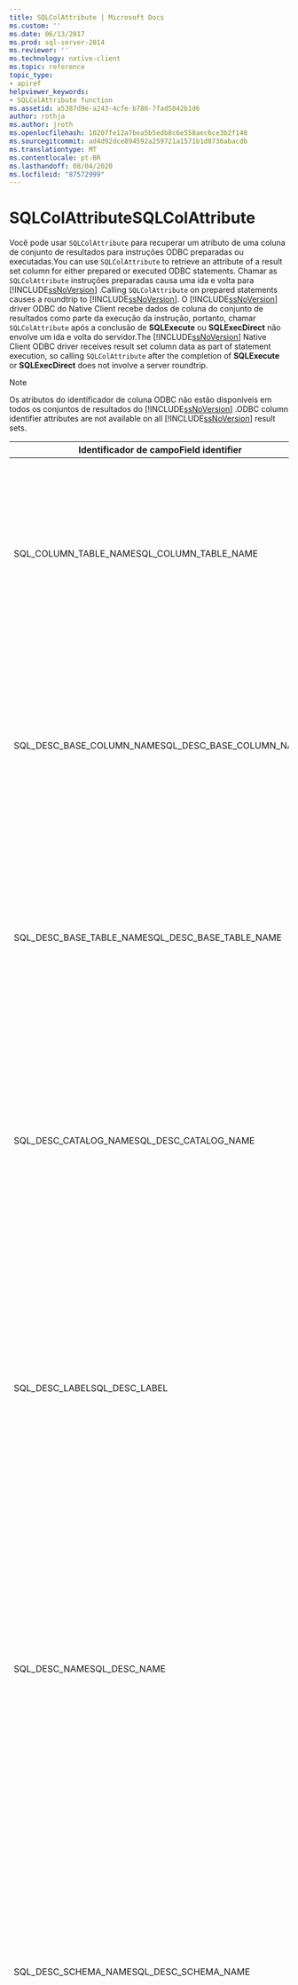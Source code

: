 ```yaml
---
title: SQLColAttribute | Microsoft Docs
ms.custom: ''
ms.date: 06/13/2017
ms.prod: sql-server-2014
ms.reviewer: ''
ms.technology: native-client
ms.topic: reference
topic_type:
- apiref
helpviewer_keywords:
- SQLColAttribute function
ms.assetid: a5387d9e-a243-4cfe-b786-7fad5842b1d6
author: rothja
ms.author: jroth
ms.openlocfilehash: 10207fe12a7bea5b5edb8c6e558aec6ce3b2f148
ms.sourcegitcommit: ad4d92dce894592a259721a1571b1d8736abacdb
ms.translationtype: MT
ms.contentlocale: pt-BR
ms.lasthandoff: 08/04/2020
ms.locfileid: "87572999"
---
```

# <a name="sqlcolattribute"></a><span data-ttu-id="4f19a-102">SQLColAttribute</span><span class="sxs-lookup"><span data-stu-id="4f19a-102">SQLColAttribute</span></span>
  <span data-ttu-id="4f19a-103">Você pode usar `SQLColAttribute` para recuperar um atributo de uma coluna de conjunto de resultados para instruções ODBC preparadas ou executadas.</span><span class="sxs-lookup"><span data-stu-id="4f19a-103">You can use `SQLColAttribute` to retrieve an attribute of a result set column for either prepared or executed ODBC statements.</span></span> <span data-ttu-id="4f19a-104">Chamar as `SQLColAttribute` instruções preparadas causa uma ida e volta para [!INCLUDE[ssNoVersion](../../includes/ssnoversion-md.md)] .</span><span class="sxs-lookup"><span data-stu-id="4f19a-104">Calling `SQLColAttribute` on prepared statements causes a roundtrip to [!INCLUDE[ssNoVersion](../../includes/ssnoversion-md.md)].</span></span> <span data-ttu-id="4f19a-105">O [!INCLUDE[ssNoVersion](../../includes/ssnoversion-md.md)] driver ODBC do Native Client recebe dados de coluna do conjunto de resultados como parte da execução da instrução, portanto, chamar `SQLColAttribute` após a conclusão de **SQLExecute** ou **SQLExecDirect** não envolve um ida e volta do servidor.</span><span class="sxs-lookup"><span data-stu-id="4f19a-105">The [!INCLUDE[ssNoVersion](../../includes/ssnoversion-md.md)] Native Client ODBC driver receives result set column data as part of statement execution, so calling `SQLColAttribute` after the completion of **SQLExecute** or **SQLExecDirect** does not involve a server roundtrip.</span></span>  
  
> [!NOTE]  
>  <span data-ttu-id="4f19a-106">Os atributos do identificador de coluna ODBC não estão disponíveis em todos os conjuntos de resultados do [!INCLUDE[ssNoVersion](../../includes/ssnoversion-md.md)] .</span><span class="sxs-lookup"><span data-stu-id="4f19a-106">ODBC column identifier attributes are not available on all [!INCLUDE[ssNoVersion](../../includes/ssnoversion-md.md)] result sets.</span></span>  
  
|<span data-ttu-id="4f19a-107">Identificador de campo</span><span class="sxs-lookup"><span data-stu-id="4f19a-107">Field identifier</span></span>|<span data-ttu-id="4f19a-108">Descrição</span><span class="sxs-lookup"><span data-stu-id="4f19a-108">Description</span></span>|  
|----------------------|-----------------|  
|<span data-ttu-id="4f19a-109">SQL_COLUMN_TABLE_NAME</span><span class="sxs-lookup"><span data-stu-id="4f19a-109">SQL_COLUMN_TABLE_NAME</span></span>|<span data-ttu-id="4f19a-110">Disponível em conjuntos de resultados recuperados de instruções que geram cursores de servidor ou em instruções SELECT executadas que contêm uma cláusula FOR BROWSE.</span><span class="sxs-lookup"><span data-stu-id="4f19a-110">Available on result sets retrieved from statements that generate server cursors or on executed SELECT statements containing a FOR BROWSE clause.</span></span>|  
|<span data-ttu-id="4f19a-111">SQL_DESC_BASE_COLUMN_NAME</span><span class="sxs-lookup"><span data-stu-id="4f19a-111">SQL_DESC_BASE_COLUMN_NAME</span></span>|<span data-ttu-id="4f19a-112">Disponível em conjuntos de resultados recuperados de instruções que geram cursores de servidor ou em instruções SELECT executadas que contêm uma cláusula FOR BROWSE.</span><span class="sxs-lookup"><span data-stu-id="4f19a-112">Available on result sets retrieved from statements that generate server cursors or on executed SELECT statements containing a FOR BROWSE clause.</span></span>|  
|<span data-ttu-id="4f19a-113">SQL_DESC_BASE_TABLE_NAME</span><span class="sxs-lookup"><span data-stu-id="4f19a-113">SQL_DESC_BASE_TABLE_NAME</span></span>|<span data-ttu-id="4f19a-114">Disponível em conjuntos de resultados recuperados de instruções que geram cursores de servidor ou em instruções SELECT executadas que contêm uma cláusula FOR BROWSE.</span><span class="sxs-lookup"><span data-stu-id="4f19a-114">Available on result sets retrieved from statements that generate server cursors or on executed SELECT statements containing a FOR BROWSE clause.</span></span>|  
|<span data-ttu-id="4f19a-115">SQL_DESC_CATALOG_NAME</span><span class="sxs-lookup"><span data-stu-id="4f19a-115">SQL_DESC_CATALOG_NAME</span></span>|<span data-ttu-id="4f19a-116">nome do banco de dados.</span><span class="sxs-lookup"><span data-stu-id="4f19a-116">Database name.</span></span> <span data-ttu-id="4f19a-117">Disponível em conjuntos de resultados recuperados de instruções que geram cursores de servidor ou em instruções SELECT executadas que contêm uma cláusula FOR BROWSE.</span><span class="sxs-lookup"><span data-stu-id="4f19a-117">Available on result sets retrieved from statements that generate server cursors or on executed SELECT statements containing a FOR BROWSE clause.</span></span>|  
|<span data-ttu-id="4f19a-118">SQL_DESC_LABEL</span><span class="sxs-lookup"><span data-stu-id="4f19a-118">SQL_DESC_LABEL</span></span>|<span data-ttu-id="4f19a-119">Disponível em todos os conjuntos de resultados.</span><span class="sxs-lookup"><span data-stu-id="4f19a-119">Available on all result sets.</span></span> <span data-ttu-id="4f19a-120">O valor é idêntico ao valor do campo SQL_DESC_NAME.</span><span class="sxs-lookup"><span data-stu-id="4f19a-120">The value is identical to the value of the SQL_DESC_NAME field.</span></span><br /><br /> <span data-ttu-id="4f19a-121">O campo só terá comprimento zero se uma coluna for o resultado de uma expressão e a expressão não contiver uma atribuição de rótulo.</span><span class="sxs-lookup"><span data-stu-id="4f19a-121">The field is zero length only if a column is the result of an expression and the expression does not contain a label assignment.</span></span>|  
|<span data-ttu-id="4f19a-122">SQL_DESC_NAME</span><span class="sxs-lookup"><span data-stu-id="4f19a-122">SQL_DESC_NAME</span></span>|<span data-ttu-id="4f19a-123">Disponível em todos os conjuntos de resultados.</span><span class="sxs-lookup"><span data-stu-id="4f19a-123">Available on all result sets.</span></span> <span data-ttu-id="4f19a-124">O valor é idêntico ao valor do campo SQL_DESC_LABEL.</span><span class="sxs-lookup"><span data-stu-id="4f19a-124">The value is identical to the value of the SQL_DESC_LABEL field.</span></span><br /><br /> <span data-ttu-id="4f19a-125">O campo só terá comprimento zero se uma coluna for o resultado de uma expressão e a expressão não contiver uma atribuição de rótulo.</span><span class="sxs-lookup"><span data-stu-id="4f19a-125">The field is zero length only if a column is the result of an expression and the expression does not contain a label assignment.</span></span>|  
|<span data-ttu-id="4f19a-126">SQL_DESC_SCHEMA_NAME</span><span class="sxs-lookup"><span data-stu-id="4f19a-126">SQL_DESC_SCHEMA_NAME</span></span>|<span data-ttu-id="4f19a-127">Nome do proprietário.</span><span class="sxs-lookup"><span data-stu-id="4f19a-127">Owner name.</span></span> <span data-ttu-id="4f19a-128">Disponível em conjuntos de resultados recuperados de instruções que geram cursores de servidor ou em instruções SELECT executadas que contêm uma cláusula FOR BROWSE.</span><span class="sxs-lookup"><span data-stu-id="4f19a-128">Available on result sets retrieved from statements that generate server cursors or on executed SELECT statements containing a FOR BROWSE clause.</span></span><br /><br /> <span data-ttu-id="4f19a-129">Disponível somente se o nome do proprietário for especificado para a coluna na instrução SELECT.</span><span class="sxs-lookup"><span data-stu-id="4f19a-129">Available only if the owner name is specified for the column in the SELECT statement.</span></span>|  
|<span data-ttu-id="4f19a-130">SQL_DESC_TABLE_NAME</span><span class="sxs-lookup"><span data-stu-id="4f19a-130">SQL_DESC_TABLE_NAME</span></span>|<span data-ttu-id="4f19a-131">Disponível em conjuntos de resultados recuperados de instruções que geram cursores de servidor ou em instruções SELECT executadas que contêm uma cláusula FOR BROWSE.</span><span class="sxs-lookup"><span data-stu-id="4f19a-131">Available on result sets retrieved from statements that generate server cursors or on executed SELECT statements containing a FOR BROWSE clause.</span></span>|  
|<span data-ttu-id="4f19a-132">SQL_DESC_UNNAMED</span><span class="sxs-lookup"><span data-stu-id="4f19a-132">SQL_DESC_UNNAMED</span></span>|<span data-ttu-id="4f19a-133">SQL_NAMED para todas as colunas de um conjunto de resultados, a menos que uma coluna seja o resultado de uma expressão que não contém uma atribuição de rótulo como parte da expressão.</span><span class="sxs-lookup"><span data-stu-id="4f19a-133">SQL_NAMED for all columns in a result set unless a column is the result of an expression that does not contain a label assignment as part of the expression.</span></span> <span data-ttu-id="4f19a-134">Quando SQL_DESC_UNNAMED retorna SQL_UNNAMED, todos os atributos de identificador de coluna ODBC contêm cadeias de caracteres de comprimento zero para a coluna.</span><span class="sxs-lookup"><span data-stu-id="4f19a-134">When SQL_DESC_UNNAMED returns SQL_UNNAMED, all ODBC column identifier attributes contain zero length strings for the column.</span></span>|  
  
 [!INCLUDE[ssNoVersion](../../includes/ssnoversion-md.md)]<span data-ttu-id="4f19a-135">O driver ODBC do Native Client usa a instrução SET FMTONLY para reduzir a sobrecarga do servidor quando `SQLColAttribute` é chamado para instruções preparadas, mas não executadas.</span><span class="sxs-lookup"><span data-stu-id="4f19a-135">Native Client ODBC driver uses the SET FMTONLY statement to reduce server overhead when `SQLColAttribute` is called for prepared but unexecuted statements.</span></span>  
  
 <span data-ttu-id="4f19a-136">Para tipos de valor grande, `SQLColAttribute` o retornará os seguintes valores:</span><span class="sxs-lookup"><span data-stu-id="4f19a-136">For large value types, `SQLColAttribute` will return the following values:</span></span>  
  
|<span data-ttu-id="4f19a-137">Identificador de campo</span><span class="sxs-lookup"><span data-stu-id="4f19a-137">Field identifier</span></span>|<span data-ttu-id="4f19a-138">Descrição de alteração</span><span class="sxs-lookup"><span data-stu-id="4f19a-138">Description of change</span></span>|  
|----------------------|---------------------------|  
|<span data-ttu-id="4f19a-139">SQL_DESC_DISPLAY_SIZE</span><span class="sxs-lookup"><span data-stu-id="4f19a-139">SQL_DESC_DISPLAY_SIZE</span></span>|<span data-ttu-id="4f19a-140">Esse é o número máximo de caracteres necessários para exibir dados da coluna.</span><span class="sxs-lookup"><span data-stu-id="4f19a-140">This is the maximum number of characters required to display data from the column.</span></span> <span data-ttu-id="4f19a-141">Para colunas de tipos de valores grandes, o valor retornado é SQL_SS_LENGTH_UNLIMITED.</span><span class="sxs-lookup"><span data-stu-id="4f19a-141">For large value type columns, the value returned is SQL_SS_LENGTH_UNLIMITED.</span></span>|  
|<span data-ttu-id="4f19a-142">SQL_DESC_LENGTH</span><span class="sxs-lookup"><span data-stu-id="4f19a-142">SQL_DESC_LENGTH</span></span>|<span data-ttu-id="4f19a-143">Retorna o comprimento real da coluna no conjunto de resultados.</span><span class="sxs-lookup"><span data-stu-id="4f19a-143">Returns the actual length of the column in the result set.</span></span> <span data-ttu-id="4f19a-144">Para colunas de tipos de valores grandes, o valor retornado é SQL_SS_LENGTH_UNLIMITED.</span><span class="sxs-lookup"><span data-stu-id="4f19a-144">For large value type columns, the value returned is SQL_SS_LENGTH_UNLIMITED.</span></span>|  
|<span data-ttu-id="4f19a-145">SQL_DESC_OCTET_LENGTH</span><span class="sxs-lookup"><span data-stu-id="4f19a-145">SQL_DESC_OCTET_LENGTH</span></span>|<span data-ttu-id="4f19a-146">Retorna o comprimento de máximo de uma coluna de tipo de valor grande.</span><span class="sxs-lookup"><span data-stu-id="4f19a-146">Returns the maximum length of a large value type column.</span></span> <span data-ttu-id="4f19a-147">SQL_SS_LENGTH_UNLIMITED é usado para indicar tamanho ilimitado.</span><span class="sxs-lookup"><span data-stu-id="4f19a-147">SQL_SS_LENGTH_UNLIMITED is used to indicate unlimited size.</span></span>|  
|<span data-ttu-id="4f19a-148">SQL_DESC_PRECISION</span><span class="sxs-lookup"><span data-stu-id="4f19a-148">SQL_DESC_PRECISION</span></span>|<span data-ttu-id="4f19a-149">Retorna o valor SQL_SS_LENGTH_UNLIMITED para colunas de tipo de valor grande.</span><span class="sxs-lookup"><span data-stu-id="4f19a-149">Returns the value SQL_SS_LENGTH_UNLIMITED for large value type columns.</span></span>|  
|<span data-ttu-id="4f19a-150">SQL_DESC_TYPE</span><span class="sxs-lookup"><span data-stu-id="4f19a-150">SQL_DESC_TYPE</span></span>|<span data-ttu-id="4f19a-151">Retorna SQL_VARCHAR, SQL_WVARCHAR e SQL_VARBINARY para tipos de valor grande.</span><span class="sxs-lookup"><span data-stu-id="4f19a-151">Returns SQL_VARCHAR, SQL_WVARCHAR, and SQL_VARBINARY for large value types.</span></span>|  
|<span data-ttu-id="4f19a-152">SQL_DESC_TYPE_NAME</span><span class="sxs-lookup"><span data-stu-id="4f19a-152">SQL_DESC_TYPE_NAME</span></span>|<span data-ttu-id="4f19a-153">Retorna "varchar", "varbinary", "nvarchar" para os tipos de valor grande.</span><span class="sxs-lookup"><span data-stu-id="4f19a-153">Returns "varchar", "varbinary", "nvarchar" for the large value types.</span></span>|  
  
 <span data-ttu-id="4f19a-154">Para todas as versões, os atributos de coluna são informados somente para o primeiro conjunto de resultados quando vários conjuntos são gerados por um lote preparado de instruções SQL.</span><span class="sxs-lookup"><span data-stu-id="4f19a-154">For all versions, column attributes are reported for only the first result set when multiple result sets are generated by a prepared batch of SQL statements.</span></span>  
  
 <span data-ttu-id="4f19a-155">Os atributos de coluna a seguir são extensões expostas pelo driver ODBC do [!INCLUDE[ssNoVersion](../../includes/ssnoversion-md.md)] Native Client.</span><span class="sxs-lookup"><span data-stu-id="4f19a-155">The following column attributes are extensions exposed by the [!INCLUDE[ssNoVersion](../../includes/ssnoversion-md.md)] Native Client ODBC driver.</span></span> <span data-ttu-id="4f19a-156">O driver ODBC do [!INCLUDE[ssNoVersion](../../includes/ssnoversion-md.md)] Native Client retorna todos os valores no parâmetro *NumericAttrPtr* .</span><span class="sxs-lookup"><span data-stu-id="4f19a-156">The [!INCLUDE[ssNoVersion](../../includes/ssnoversion-md.md)] Native Client ODBC driver returns all values in the *NumericAttrPtr* parameter.</span></span> <span data-ttu-id="4f19a-157">Os valores são retornados como SDWORD (signed long) com exceção de SQL_CA_SS_COMPUTE_BYLIST, que é um ponteiro para uma matriz de WORD.</span><span class="sxs-lookup"><span data-stu-id="4f19a-157">The values are returned as SDWORD (signed long) except SQL_CA_SS_COMPUTE_BYLIST, which is a pointer to a WORD array.</span></span>  
  
|<span data-ttu-id="4f19a-158">Identificador de campo</span><span class="sxs-lookup"><span data-stu-id="4f19a-158">Field identifier</span></span>|<span data-ttu-id="4f19a-159">Valor retornado</span><span class="sxs-lookup"><span data-stu-id="4f19a-159">Value returned</span></span>|  
|----------------------|--------------------|  
|<span data-ttu-id="4f19a-160">SQL_CA_SS_COLUMN_HIDDEN\*</span><span class="sxs-lookup"><span data-stu-id="4f19a-160">SQL_CA_SS_COLUMN_HIDDEN\*</span></span>|<span data-ttu-id="4f19a-161">TRUE se a coluna referenciada fizer parte de uma chave primária oculta criada para suportar uma instrução SELECT Transact-SQL que contém FOR BROWSE.</span><span class="sxs-lookup"><span data-stu-id="4f19a-161">TRUE if the column referenced is part of a hidden primary key created to support a Transact-SQL SELECT statement containing FOR BROWSE.</span></span>|  
|<span data-ttu-id="4f19a-162">SQL_CA_SS_COLUMN_ID</span><span class="sxs-lookup"><span data-stu-id="4f19a-162">SQL_CA_SS_COLUMN_ID</span></span>|<span data-ttu-id="4f19a-163">Posição ordinal de uma coluna de resultados de cláusula COMPUTE na instrução SELECT Transact-SQL atual.</span><span class="sxs-lookup"><span data-stu-id="4f19a-163">Ordinal position of a COMPUTE clause result column within the current Transact-SQL SELECT statement.</span></span>|  
|<span data-ttu-id="4f19a-164">SQL_CA_SS_COLUMN_KEY \*</span><span class="sxs-lookup"><span data-stu-id="4f19a-164">SQL_CA_SS_COLUMN_KEY\*</span></span>|<span data-ttu-id="4f19a-165">TRUE se a coluna referenciada fizer parte de uma chave primária para a linha e a instrução SELECT Transact-SQL contiver FOR BROWSE.</span><span class="sxs-lookup"><span data-stu-id="4f19a-165">TRUE if the column referenced is part of a primary key for the row and the Transact-SQL SELECT statement contains FOR BROWSE.</span></span>|  
|<span data-ttu-id="4f19a-166">SQL_CA_SS_COLUMN_OP</span><span class="sxs-lookup"><span data-stu-id="4f19a-166">SQL_CA_SS_COLUMN_OP</span></span>|<span data-ttu-id="4f19a-167">Inteiro que especifica o operador de agregação responsável pelo valor em uma coluna de cláusula COMPUTE.</span><span class="sxs-lookup"><span data-stu-id="4f19a-167">Integer specifying the aggregate operator responsible for the value in a COMPUTE clause column.</span></span> <span data-ttu-id="4f19a-168">As definições dos valores inteiros estão em sqlncli.h.</span><span class="sxs-lookup"><span data-stu-id="4f19a-168">Definitions of the integer values are in sqlncli.h.</span></span>|  
|<span data-ttu-id="4f19a-169">SQL_CA_SS_COLUMN_ORDER</span><span class="sxs-lookup"><span data-stu-id="4f19a-169">SQL_CA_SS_COLUMN_ORDER</span></span>|<span data-ttu-id="4f19a-170">Posição ordinal da coluna em uma cláusula ORDER BY da instrução SELECT Transact-SQL ou ODBC.</span><span class="sxs-lookup"><span data-stu-id="4f19a-170">Ordinal position of the column within an ODBC or Transact-SQL SELECT statement's ORDER BY clause.</span></span>|  
|<span data-ttu-id="4f19a-171">SQL_CA_SS_COLUMN_SIZE</span><span class="sxs-lookup"><span data-stu-id="4f19a-171">SQL_CA_SS_COLUMN_SIZE</span></span>|<span data-ttu-id="4f19a-172">Comprimento máximo, em bytes, necessário para associar um valor de dados recuperado da coluna a uma variável SQL_C_BINARY.</span><span class="sxs-lookup"><span data-stu-id="4f19a-172">Maximum length, in bytes, required to bind a data value retrieved from the column to a SQL_C_BINARY variable.</span></span>|  
|<span data-ttu-id="4f19a-173">SQL_CA_SS_COLUMN_SSTYPE</span><span class="sxs-lookup"><span data-stu-id="4f19a-173">SQL_CA_SS_COLUMN_SSTYPE</span></span>|<span data-ttu-id="4f19a-174">Tipo de dados nativo de dados armazenados na coluna do SQL Server.</span><span class="sxs-lookup"><span data-stu-id="4f19a-174">Native data type of data stored in the SQL Server column.</span></span> <span data-ttu-id="4f19a-175">As definições dos valores de tipo estão em sqlncli.h.</span><span class="sxs-lookup"><span data-stu-id="4f19a-175">Definitions of the type values are in sqlncli.h.</span></span>|  
|<span data-ttu-id="4f19a-176">SQL_CA_SS_COLUMN_UTYPE</span><span class="sxs-lookup"><span data-stu-id="4f19a-176">SQL_CA_SS_COLUMN_UTYPE</span></span>|<span data-ttu-id="4f19a-177">Tipo de dados básico do tipo de dados definido pelo usuário da coluna do SQL Server.</span><span class="sxs-lookup"><span data-stu-id="4f19a-177">Base data type of the SQL Server column's user-defined data type.</span></span> <span data-ttu-id="4f19a-178">As definições dos valores de tipo estão em sqlncli.h.</span><span class="sxs-lookup"><span data-stu-id="4f19a-178">Definitions of the type values are in sqlncli.h.</span></span>|  
|<span data-ttu-id="4f19a-179">SQL_CA_SS_COLUMN_VARYLEN</span><span class="sxs-lookup"><span data-stu-id="4f19a-179">SQL_CA_SS_COLUMN_VARYLEN</span></span>|<span data-ttu-id="4f19a-180">TRUE se os dados da coluna puderem variar em comprimento; ou FALSE em caso contrário.</span><span class="sxs-lookup"><span data-stu-id="4f19a-180">TRUE if the column's data can vary in length, FALSE otherwise.</span></span>|  
|<span data-ttu-id="4f19a-181">SQL_CA_SS_COMPUTE_BYLIST</span><span class="sxs-lookup"><span data-stu-id="4f19a-181">SQL_CA_SS_COMPUTE_BYLIST</span></span>|<span data-ttu-id="4f19a-182">Ponteiro para uma matriz de WORD (unsigned short) que especifica as colunas usadas na frase BY de uma cláusula COMPUTE.</span><span class="sxs-lookup"><span data-stu-id="4f19a-182">Pointer to an array of WORD (unsigned short) specifying the columns used in the BY phrase of a COMPUTE clause.</span></span> <span data-ttu-id="4f19a-183">Se a cláusula COMPUTE não especificar uma frase BY, um ponteiro NULL será retornado.</span><span class="sxs-lookup"><span data-stu-id="4f19a-183">If the COMPUTE clause does not specify a BY phrase, a NULL pointer is returned.</span></span><br /><br /> <span data-ttu-id="4f19a-184">O primeiro elemento da matriz contém a contagem de colunas de lista BY.</span><span class="sxs-lookup"><span data-stu-id="4f19a-184">The first element of the array contains the count of BY list columns.</span></span> <span data-ttu-id="4f19a-185">Os elementos adicionais são os ordinais da coluna.</span><span class="sxs-lookup"><span data-stu-id="4f19a-185">Additional elements are the column ordinals.</span></span>|  
|<span data-ttu-id="4f19a-186">SQL_CA_SS_COMPUTE_ID</span><span class="sxs-lookup"><span data-stu-id="4f19a-186">SQL_CA_SS_COMPUTE_ID</span></span>|<span data-ttu-id="4f19a-187">*computeid* de uma linha que é o resultado de uma cláusula COMPUTE na instrução SELECT Transact-SQL atual.</span><span class="sxs-lookup"><span data-stu-id="4f19a-187">*computeid* of a row that is the result of a COMPUTE clause in the current Transact-SQL SELECT statement.</span></span>|  
|<span data-ttu-id="4f19a-188">SQL_CA_SS_NUM_COMPUTES</span><span class="sxs-lookup"><span data-stu-id="4f19a-188">SQL_CA_SS_NUM_COMPUTES</span></span>|<span data-ttu-id="4f19a-189">Número de cláusulas COMPUTE especificado na instrução SELECT Transact-SQL atual.</span><span class="sxs-lookup"><span data-stu-id="4f19a-189">Number of COMPUTE clauses specified in the current Transact-SQL SELECT statement.</span></span>|  
|<span data-ttu-id="4f19a-190">SQL_CA_SS_NUM_ORDERS</span><span class="sxs-lookup"><span data-stu-id="4f19a-190">SQL_CA_SS_NUM_ORDERS</span></span>|<span data-ttu-id="4f19a-191">Número de colunas especificado em uma cláusula ORDER BY da instrução SELECT Transact-SQL ou ODBC.</span><span class="sxs-lookup"><span data-stu-id="4f19a-191">Number of columns specified in an ODBC or Transact-SQL SELECT statement's ORDER BY clause.</span></span>|  
  
 <span data-ttu-id="4f19a-192">\*Disponível se o atributo de instrução SQL_SOPT_SS_HIDDEN_COLUMNS estiver definido como SQL_HC_ON.</span><span class="sxs-lookup"><span data-stu-id="4f19a-192">\*   Available if statement attribute SQL_SOPT_SS_HIDDEN_COLUMNS is set to SQL_HC_ON.</span></span>  
  
 [!INCLUDE[ssVersion2005](../../includes/ssversion2005-md.md)]<span data-ttu-id="4f19a-193">introduziu campos de descritor específicos de driver para fornecer informações adicionais para indicar o nome da coleção de esquemas XML, o nome do esquema e o nome do catálogo, respectivamente.</span><span class="sxs-lookup"><span data-stu-id="4f19a-193">introduced driver-specific descriptor fields to provide additional information to denote the XML schema collection name, the schema name, and the catalog name, respectively.</span></span> <span data-ttu-id="4f19a-194">Essas propriedades não exigem aspas ou um caractere de escape se eles contiverem caracteres não alfanuméricos.</span><span class="sxs-lookup"><span data-stu-id="4f19a-194">These properties do not require quotation marks or an escape character if they contain non-alphanumeric characters.</span></span> <span data-ttu-id="4f19a-195">A tabela a seguir lista esses novos campos de descritor:</span><span class="sxs-lookup"><span data-stu-id="4f19a-195">The following table lists these new descriptor fields:</span></span>  
  
|<span data-ttu-id="4f19a-196">Nome da coluna</span><span class="sxs-lookup"><span data-stu-id="4f19a-196">Column name</span></span>|<span data-ttu-id="4f19a-197">Type</span><span class="sxs-lookup"><span data-stu-id="4f19a-197">Type</span></span>|<span data-ttu-id="4f19a-198">Descrição</span><span class="sxs-lookup"><span data-stu-id="4f19a-198">Description</span></span>|  
|-----------------|----------|-----------------|  
|<span data-ttu-id="4f19a-199">SQL_CA_SS_XML_SCHEMACOLLECTION_CATALOG_NAME</span><span class="sxs-lookup"><span data-stu-id="4f19a-199">SQL_CA_SS_XML_SCHEMACOLLECTION_CATALOG_NAME</span></span>|<span data-ttu-id="4f19a-200">CharacterAttributePtr</span><span class="sxs-lookup"><span data-stu-id="4f19a-200">CharacterAttributePtr</span></span>|<span data-ttu-id="4f19a-201">O nome do catálogo em que é definido um nome da coleção de esquemas XML.</span><span class="sxs-lookup"><span data-stu-id="4f19a-201">The name of the catalog where an XML schema collection name is defined.</span></span> <span data-ttu-id="4f19a-202">Se não for possível localizar o nome do catálogo, essa variável conterá uma cadeia de caracteres vazia.</span><span class="sxs-lookup"><span data-stu-id="4f19a-202">If the catalog name cannot be found, then this variable contains an empty string.</span></span><br /><br /> <span data-ttu-id="4f19a-203">Essas informações são retornadas do campo de registro SQL_DESC_SS_XML_SCHEMACOLLECTION_CATALOG_NAME do IRD, que é um campo de leitura-gravação.</span><span class="sxs-lookup"><span data-stu-id="4f19a-203">This information is returned from the SQL_DESC_SS_XML_SCHEMACOLLECTION_CATALOG_NAME record field of the IRD, which is a read-write field.</span></span>|  
|<span data-ttu-id="4f19a-204">SQL_CA_SS_XML_SCHEMACOLLECTION_SCHEMA_NAME</span><span class="sxs-lookup"><span data-stu-id="4f19a-204">SQL_CA_SS_XML_SCHEMACOLLECTION_SCHEMA_NAM E</span></span>|<span data-ttu-id="4f19a-205">CharacterAttributePtr</span><span class="sxs-lookup"><span data-stu-id="4f19a-205">CharacterAttributePtr</span></span>|<span data-ttu-id="4f19a-206">O nome do esquema no qual é definido um nome da coleção de esquemas XML.</span><span class="sxs-lookup"><span data-stu-id="4f19a-206">The name of the schema where an XML schema collection name is defined.</span></span> <span data-ttu-id="4f19a-207">Se não for possível localizar o nome do esquema, essa variável conterá uma cadeia de caracteres vazia.</span><span class="sxs-lookup"><span data-stu-id="4f19a-207">If the schema name cannot be found, then this variable contains an empty string.</span></span><br /><br /> <span data-ttu-id="4f19a-208">Essas informações são retornadas do campo de registro SQL_DESC_SS_XML_SCHEMACOLLECTION_SCHEMA_NAME do IRD, que é um campo de leitura-gravação.</span><span class="sxs-lookup"><span data-stu-id="4f19a-208">This information is returned from the SQL_DESC_SS_XML_SCHEMACOLLECTION_SCHEMA_NAME record field of the IRD, which is a read-write field.</span></span>|  
|<span data-ttu-id="4f19a-209">SQL_CA_SS_XML_SCHEMACOLLECTION_NAME</span><span class="sxs-lookup"><span data-stu-id="4f19a-209">SQL_CA_SS_XML_SCHEMACOLLECTION_NAME</span></span>|<span data-ttu-id="4f19a-210">CharacterAttributePtr</span><span class="sxs-lookup"><span data-stu-id="4f19a-210">CharacterAttributePtr</span></span>|<span data-ttu-id="4f19a-211">O nome de uma coleção de esquemas XML.</span><span class="sxs-lookup"><span data-stu-id="4f19a-211">The name of an XML schema collection.</span></span> <span data-ttu-id="4f19a-212">Se não for possível localizar o nome, essa variável conterá uma cadeia de caracteres vazia.</span><span class="sxs-lookup"><span data-stu-id="4f19a-212">If the name cannot be found, then this variable contains an empty string.</span></span><br /><br /> <span data-ttu-id="4f19a-213">Essas informações são retornadas do campo de registro SQL_DESC_SS_XML_SCHEMACOLLECTION_NAME do IRD, que é um campo de leitura-gravação.</span><span class="sxs-lookup"><span data-stu-id="4f19a-213">This information is returned from the SQL_DESC_SS_XML_SCHEMACOLLECTION_NAME record field of the IRD, which is a read-write field.</span></span>|  
  
 <span data-ttu-id="4f19a-214">Além disso, o [!INCLUDE[ssVersion2005](../../includes/ssversion2005-md.md)] introduziu campos de descritor específicos de driver para fornecer informações adicionais para uma coluna de UDT (tipo definido pelo usuário) de um conjunto de resultados ou um parâmetro de UDT de um procedimento armazenado ou consulta parametrizada.</span><span class="sxs-lookup"><span data-stu-id="4f19a-214">Also, [!INCLUDE[ssVersion2005](../../includes/ssversion2005-md.md)] introduced new driver-specific descriptor fields to provide additional information for either a user-defined type (UDT) column of a result set or a UDT parameter of a stored procedure or parameterized query.</span></span> <span data-ttu-id="4f19a-215">Essas propriedades não exigem aspas ou um caractere de escape se eles contiverem caracteres não alfanuméricos.</span><span class="sxs-lookup"><span data-stu-id="4f19a-215">These properties do not require quotation marks or an escape character if they contain non-alphanumeric characters.</span></span> <span data-ttu-id="4f19a-216">A tabela a seguir lista esses novos campos de descritor:</span><span class="sxs-lookup"><span data-stu-id="4f19a-216">The following table lists these new descriptor fields:</span></span>  
  
|<span data-ttu-id="4f19a-217">Nome da coluna</span><span class="sxs-lookup"><span data-stu-id="4f19a-217">Column Name</span></span>|<span data-ttu-id="4f19a-218">Type</span><span class="sxs-lookup"><span data-stu-id="4f19a-218">Type</span></span>|<span data-ttu-id="4f19a-219">Descrição</span><span class="sxs-lookup"><span data-stu-id="4f19a-219">Description</span></span>|  
|-----------------|----------|-----------------|  
|<span data-ttu-id="4f19a-220">SQL_CA_SS_UDT_CATALOG_NAME</span><span class="sxs-lookup"><span data-stu-id="4f19a-220">SQL_CA_SS_UDT_CATALOG_NAME</span></span>|<span data-ttu-id="4f19a-221">CharacterAttributePtr</span><span class="sxs-lookup"><span data-stu-id="4f19a-221">CharacterAttributePtr</span></span>|<span data-ttu-id="4f19a-222">O nome do catálogo que contém o UDT.</span><span class="sxs-lookup"><span data-stu-id="4f19a-222">The name of the catalog containing the UDT.</span></span>|  
|<span data-ttu-id="4f19a-223">SQL_CA_SS_UDT_SCHEMA_NAME</span><span class="sxs-lookup"><span data-stu-id="4f19a-223">SQL_CA_SS_UDT_SCHEMA_NAME</span></span>|<span data-ttu-id="4f19a-224">CharacterAttributePtr</span><span class="sxs-lookup"><span data-stu-id="4f19a-224">CharacterAttributePtr</span></span>|<span data-ttu-id="4f19a-225">O nome do esquema que contém o UDT.</span><span class="sxs-lookup"><span data-stu-id="4f19a-225">The name of the schema containing the UDT.</span></span>|  
|<span data-ttu-id="4f19a-226">SQL_CA_SS_UDT_TYPE_NAME</span><span class="sxs-lookup"><span data-stu-id="4f19a-226">SQL_CA_SS_UDT_TYPE_NAME</span></span>|<span data-ttu-id="4f19a-227">CharacterAttributePtr</span><span class="sxs-lookup"><span data-stu-id="4f19a-227">CharacterAttributePtr</span></span>|<span data-ttu-id="4f19a-228">O nome do UDT.</span><span class="sxs-lookup"><span data-stu-id="4f19a-228">The name of the UDT.</span></span>|  
|<span data-ttu-id="4f19a-229">SQL_CA_SS_UDT_ASSEMBLY_TYPE_NAME</span><span class="sxs-lookup"><span data-stu-id="4f19a-229">SQL_CA_SS_UDT_ASSEMBLY_TYPE_NAME</span></span>|<span data-ttu-id="4f19a-230">CharacterAttributePtr</span><span class="sxs-lookup"><span data-stu-id="4f19a-230">CharacterAttributePtr</span></span>|<span data-ttu-id="4f19a-231">O nome qualificado do assembly do UDT.</span><span class="sxs-lookup"><span data-stu-id="4f19a-231">The assembly qualified name of the UDT.</span></span>|  
  
 <span data-ttu-id="4f19a-232">O identificador do campo de descritor SQL_DESC_TYPE_NAME existente é usado para indicar o nome do UDT.</span><span class="sxs-lookup"><span data-stu-id="4f19a-232">The existing descriptor field identifier SQL_DESC_TYPE_NAME is used to indicate the name of the UDT.</span></span> <span data-ttu-id="4f19a-233">O campo SQL_DESC_TYPE para uma coluna de tipo UDT é SQL_SS_UDT.</span><span class="sxs-lookup"><span data-stu-id="4f19a-233">The SQL_DESC_TYPE field for a UDT type column is SQL_SS_UDT.</span></span>  
  
## <a name="sqlcolattribute-support-for-enhanced-date-and-time-features"></a><span data-ttu-id="4f19a-234">Suporte do SQLColAttribute a recursos aprimorados de data e hora</span><span class="sxs-lookup"><span data-stu-id="4f19a-234">SQLColAttribute Support for Enhanced Date and Time Features</span></span>  
 <span data-ttu-id="4f19a-235">Para obter os valores retornados para tipos de data/hora, consulte a seção sobre informações retornadas em campos IRD em [Parameter and Result Metadata](../native-client-odbc-date-time/metadata-parameter-and-result.md).</span><span class="sxs-lookup"><span data-stu-id="4f19a-235">For the values returned for date/time types, see the "Information Returned in IRD Fields" section in [Parameter and Result Metadata](../native-client-odbc-date-time/metadata-parameter-and-result.md).</span></span>  
  
 <span data-ttu-id="4f19a-236">Para obter mais informações, consulte [melhorias de data e hora &#40;&#41;ODBC ](../native-client-odbc-date-time/date-and-time-improvements-odbc.md).</span><span class="sxs-lookup"><span data-stu-id="4f19a-236">For more information, see [Date and Time Improvements &#40;ODBC&#41;](../native-client-odbc-date-time/date-and-time-improvements-odbc.md).</span></span>  
  
## <a name="sqlcolattribute-support-for-large-clr-udts"></a><span data-ttu-id="4f19a-237">Suporte do SQLColAttribute a UDTs CLR grandes</span><span class="sxs-lookup"><span data-stu-id="4f19a-237">SQLColAttribute Support for Large CLR UDTs</span></span>  
 <span data-ttu-id="4f19a-238">`SQLColAttribute` dá suporte a UDTs grandes do CLR.</span><span class="sxs-lookup"><span data-stu-id="4f19a-238">`SQLColAttribute` supports large CLR user-defined types (UDTs).</span></span> <span data-ttu-id="4f19a-239">Para obter mais informações, consulte [tipos CLR grandes definidos pelo usuário &#40;&#41;ODBC ](../native-client/odbc/large-clr-user-defined-types-odbc.md).</span><span class="sxs-lookup"><span data-stu-id="4f19a-239">For more information, see [Large CLR User-Defined Types &#40;ODBC&#41;](../native-client/odbc/large-clr-user-defined-types-odbc.md).</span></span>  
  
## <a name="sqlcolattribute-support-for-sparse-columns"></a><span data-ttu-id="4f19a-240">Suporte do SQLColAttribute a colunas esparsas</span><span class="sxs-lookup"><span data-stu-id="4f19a-240">SQLColAttribute Support for Sparse Columns</span></span>  
 <span data-ttu-id="4f19a-241">SQLColAttribute consulta o novo campo IRD (descritor de linha de implementação), SQL_CA_SS_IS_COLUMN_SET, para determinar se uma coluna é uma `column_set` coluna.</span><span class="sxs-lookup"><span data-stu-id="4f19a-241">SQLColAttribute queries the new implementation row descriptor (IRD) field, SQL_CA_SS_IS_COLUMN_SET, to determine if a column is a `column_set` column.</span></span>  
  
 <span data-ttu-id="4f19a-242">Para obter mais informações, consulte [suporte a colunas esparsas &#40;&#41;ODBC ](../native-client/odbc/sparse-columns-support-odbc.md).</span><span class="sxs-lookup"><span data-stu-id="4f19a-242">For more information, see [Sparse Columns Support &#40;ODBC&#41;](../native-client/odbc/sparse-columns-support-odbc.md).</span></span>  
  
## <a name="see-also"></a><span data-ttu-id="4f19a-243">Consulte Também</span><span class="sxs-lookup"><span data-stu-id="4f19a-243">See Also</span></span>  
 <span data-ttu-id="4f19a-244">[Função SQLColAttribute](https://go.microsoft.com/fwlink/?LinkId=59334) </span><span class="sxs-lookup"><span data-stu-id="4f19a-244">[SQLColAttribute Function](https://go.microsoft.com/fwlink/?LinkId=59334) </span></span>  
 <span data-ttu-id="4f19a-245">[Detalhes de implementação da API ODBC](odbc-api-implementation-details.md) </span><span class="sxs-lookup"><span data-stu-id="4f19a-245">[ODBC API Implementation Details](odbc-api-implementation-details.md) </span></span>  
 [<span data-ttu-id="4f19a-246">SQLSetStmtAttr</span><span class="sxs-lookup"><span data-stu-id="4f19a-246">SQLSetStmtAttr</span></span>](sqlsetstmtattr.md)  
  
  
